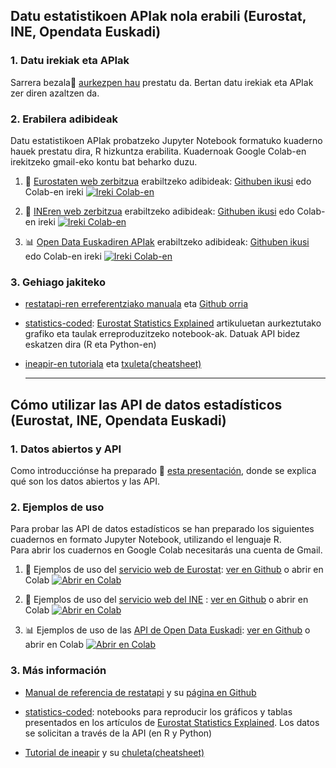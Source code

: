 ## Datu estatistikoen APIak nola erabili (Eurostat, INE, Opendata Euskadi)

###  **1. Datu irekiak eta APIak**

Sarrera bezala📘 [aurkezpen hau](doc/API_doc_eu.md) prestatu da. Bertan datu irekiak eta APIak zer diren azaltzen da.

### 2. Erabilera adibideak

Datu estatistikoen APIak probatzeko Jupyter Notebook formatuko kuaderno hauek prestatu dira, R hizkuntza erabilita. Kuadernoak Google Colab-en irekitzeko gmail-eko kontu bat beharko duzu.

1. 📘 [Eurostaten web zerbitzua](https://ec.europa.eu/eurostat/web/user-guides/data-browser/api-data-access/api-introduction) erabiltzeko adibideak: [Githuben ikusi](https://github.com/uxue-sudupe/API-adibideak/blob/main/code_examples/eu/API_Eurostat_eu.ipynb) edo Colab-en ireki [![Ireki Colab-en](https://colab.research.google.com/assets/colab-badge.svg)](https://colab.research.google.com/github/uxue-sudupe/API-adibideak/blob/main/code_examples/eu/API_Eurostat_eu.ipynb)  

2. 📙 [INEren web zerbitzua](https://www.ine.es/dyngs/DAB/index.htm?cid=1099) erabiltzeko adibideak: [Githuben ikusi](https://github.com/uxue-sudupe/API-adibideak/blob/main/code_examples/eu/API_INE_eu.ipynb) edo Colab-en ireki [![Ireki Colab-en](https://colab.research.google.com/assets/colab-badge.svg)](https://colab.research.google.com/github/uxue-sudupe/API-adibideak/blob/main/code_examples/eu/API_INE_eu.ipynb)  

3. 📊 [Open Data Euskadiren APIak](https://opendata.euskadi.eus/apiak/-/open-data-euskadiko-apiak/) erabiltzeko adibideak:  [Githuben ikusi](https://github.com/uxue-sudupe/API-adibideak/blob/main/code_examples/eu/API_Opendata_Euskadi_eu.ipynb) edo Colab-en ireki [![Ireki Colab-en](https://colab.research.google.com/assets/colab-badge.svg)](https://colab.research.google.com/github/uxue-sudupe/API-adibideak/blob/main/code_examples/eu/API_Opendata_Euskadi_eu.ipynb)  

### 3. Gehiago jakiteko

* [restatapi-ren erreferentziako manuala](https://cran.r-project.org/web/packages/restatapi/refman/restatapi.html) eta [Github orria](https://github.com/eurostat/restatapi)

* [statistics-coded](https://github.com/eurostat/statistics-coded): [Eurostat Statistics Explained](https://ec.europa.eu/eurostat/statistics-explained/index.php?title=Main_Page) artikuluetan aurkeztutako grafiko eta taulak erreproduzitzeko notebook-ak. Datuak API bidez eskatzen dira (R eta Python-en)
  
* [ineapir-en tutoriala](https://github.com/es-ine/tutorial-ineapir) eta  [txuleta(cheatsheet)](https://raw.githubusercontent.com/es-ine/ineapir/main/man/figures/ineapir.pdf)
  
  ---
  
## Cómo utilizar las API de datos estadísticos (Eurostat, INE, Opendata Euskadi)

### **1. Datos abiertos y API**

Como introducciónse ha preparado 📘 [esta presentación](doc/API_doc_es.md), donde se explica qué son los datos abiertos y las API.

### 2. Ejemplos de uso

Para probar las API de datos estadísticos se han preparado los siguientes cuadernos en formato Jupyter Notebook, utilizando el lenguaje R.  
Para abrir los cuadernos en Google Colab necesitarás una cuenta de Gmail.

1. 📘 Ejemplos de uso del [servicio web de Eurostat](https://ec.europa.eu/eurostat/web/user-guides/data-browser/api-data-access/api-introduction): [ver en Github](https://github.com/uxue-sudupe/API-adibideak/blob/main/code_examples/es/API_Eurostat_es.ipynb) o abrir en Colab [![Abrir en Colab](https://colab.research.google.com/assets/colab-badge.svg)](https://colab.research.google.com/github/uxue-sudupe/API-adibideak/blob/main/code_examples/es/API_Eurostat_es.ipynb)  

2. 📙 Ejemplos de uso del [servicio web del INE](https://www.ine.es/dyngs/DAB/index.htm?cid=1099) : [ver en Github](https://github.com/uxue-sudupe/API-adibideak/blob/main/code_examples/es/API_INE_es.ipynb) o abrir en Colab [![Abrir en Colab](https://colab.research.google.com/assets/colab-badge.svg)](https://colab.research.google.com/github/uxue-sudupe/API-adibideak/blob/main/code_examples/es/API_INE_es.ipynb)  

3. 📊 Ejemplos de uso de las [API de Open Data Euskadi](https://opendata.euskadi.eus/apis/-/apis-open-data/): [ver en Github](https://github.com/uxue-sudupe/API-adibideak/blob/main/code_examples/es/API_Opendata_Euskadi_es.ipynb) o abrir en Colab [![Abrir en Colab](https://colab.research.google.com/assets/colab-badge.svg)](https://colab.research.google.com/github/uxue-sudupe/API-adibideak/blob/main/code_examples/es/API_Opendata_Euskadi_es.ipynb)  

### 3. Más información

* [Manual de referencia de restatapi](https://cran.r-project.org/web/packages/restatapi/refman/restatapi.html) y su [página en Github](https://github.com/eurostat/restatapi)
  
* [statistics-coded](https://github.com/eurostat/statistics-coded): notebooks para reproducir los gráficos y tablas presentados en los artículos de [Eurostat Statistics Explained](https://ec.europa.eu/eurostat/statistics-explained/index.php?title=Main_Page). Los datos se solicitan a través de la API (en R y Python)
  
* [Tutorial de ineapir](https://github.com/es-ine/tutorial-ineapir) y su [chuleta(cheatsheet)](https://raw.githubusercontent.com/es-ine/ineapir/main/man/figures/ineapir.pdf)
  







